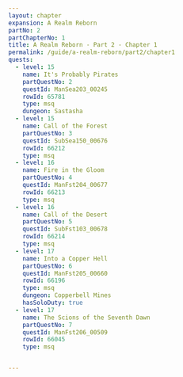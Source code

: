 ```yaml
---
layout: chapter
expansion: A Realm Reborn
partNo: 2
partChapterNo: 1
title: A Realm Reborn - Part 2 - Chapter 1
permalink: /guide/a-realm-reborn/part2/chapter1
quests:
  - level: 15
    name: It's Probably Pirates
    partQuestNo: 2
    questId: ManSea203_00245
    rowId: 65781
    type: msq
    dungeon: Sastasha
  - level: 15
    name: Call of the Forest
    partQuestNo: 3
    questId: SubSea150_00676
    rowId: 66212
    type: msq
  - level: 16
    name: Fire in the Gloom
    partQuestNo: 4
    questId: ManFst204_00677
    rowId: 66213
    type: msq
  - level: 16
    name: Call of the Desert
    partQuestNo: 5
    questId: SubFst103_00678
    rowId: 66214
    type: msq
  - level: 17
    name: Into a Copper Hell
    partQuestNo: 6
    questId: ManFst205_00660
    rowId: 66196
    type: msq
    dungeon: Copperbell Mines
    hasSoloDuty: true
  - level: 17
    name: The Scions of the Seventh Dawn
    partQuestNo: 7
    questId: ManFst206_00509
    rowId: 66045
    type: msq


---
```

